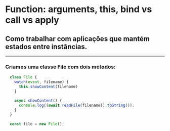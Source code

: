 # Function: arguments, this, bind vs call vs apply

## Como trabalhar com aplicações que mantém estados entre instâncias.

----

### Criamos uma classe File com dois métodos:
```javascript
  class File {
    watch(event, filename) {
      this.showContent(filename)
    }

    async showContent() {
      console.log((await readFile(filename)).toString());
    }
  }
  
  const file = new File();
```